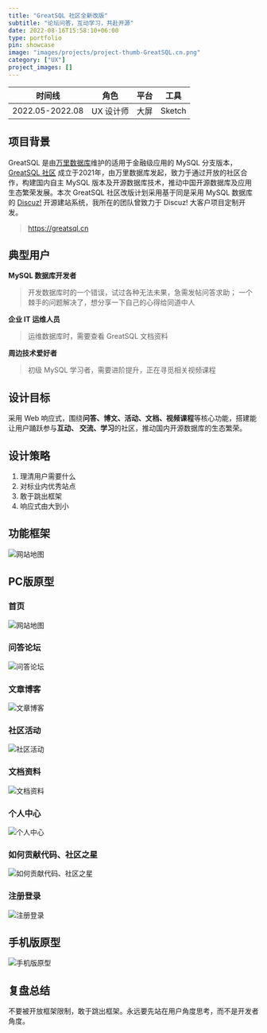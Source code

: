 ```yaml
---
title: "GreatSQL 社区全新改版"
subtitle: "论坛问答，互动学习，共赴开源"
date: 2022-08-16T15:58:10+06:00
type: portfolio
pin: showcase
image: "images/projects/project-thumb-GreatSQL.cn.png"
category: ["UX"]
project_images: []
---
```

时间线 | 角色 | 平台 | 工具
-- | -- | -- | --
2022.05-2022.08 | UX 设计师 | 大屏 | Sketch

## 项目背景
GreatSQL 是由[万里数据库](https://www.greatdb.com)维护的适用于金融级应用的 MySQL 分支版本，[GreatSQL 社区](http://greatsql.cn)  成立于2021年，由万里数据库发起，致力于通过开放的社区合作，构建国内自主 MySQL 版本及开源数据库技术，推动中国开源数据库及应用生态繁荣发展。本次 GreatSQL 社区改版计划采用基于同是采用 MySQL 数据库的 [Discuz!](https://www.discuz.net) 开源建站系统，我所在的团队曾致力于 Discuz! 大客户项目定制开发。

> https://greatsql.cn

## 典型用户
**MySQL 数据库开发者**
> 开发数据库时的一个错误，试过各种无法未果，急需发帖问答求助；
> 一个棘手的问题解决了，想分享一下自己的心得给同道中人

**企业 IT 运维人员**
> 运维数据库时，需要查看 GreatSQL 文档资料

**周边技术爱好者**
> 初级 MySQL 学习者，需要进阶提升，正在寻觅相关视频课程

## 设计目标
采用 Web 响应式，围绕**问答、博文、活动、文档、视频课程**等核心功能，搭建能让用户踊跃参与**互动、
交流、学习**的社区，推动国内开源数据库的生态繁荣。

## 设计策略
1. 理清用户需要什么
2. 对标业内优秀站点
3. 敢于跳出框架
4. 响应式由大到小

## 功能框架

![网站地图](/images/projects/GreatSQL/GreatSQL.cn_map.png)

## PC版原型
### 首页
![网站地图](/images/projects/GreatSQL/GreatSQL.cn_Slice_home.png)
### 问答论坛
![问答论坛](/images/projects/GreatSQL/GreatSQL.cn_Slice_threads.png)
### 文章博客
![文章博客](/images/projects/GreatSQL/GreatSQL.cn_Slice_articles.png)
### 社区活动
![社区活动](/images/projects/GreatSQL/GreatSQL.cn_Slice_events.png)
### 文档资料
![文档资料](/images/projects/GreatSQL/GreatSQL.cn_Slice_docs.png)
### 个人中心
![个人中心](/images/projects/GreatSQL/GreatSQL.cn_Slice_personal.png)
### 如何贡献代码、社区之星
![如何贡献代码、社区之星](/images/projects/GreatSQL/GreatSQL.cn_Slice_others.png)
### 注册登录
![注册登录](/images/projects/GreatSQL/GreatSQL.cn_Slice_reg_login.png)

## 手机版原型
![手机版原型](/images/projects/GreatSQL/GreatSQL.cn_Slice_m.png)

## 复盘总结
不要被开放框架限制，敢于跳出框架。永远要先站在用户角度思考，而不是开发者角度。
